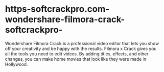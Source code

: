 # https-softcrackpro.com-wondershare-filmora-crack-softcrackpro-
Wondershare Filmora Crack is a professional video editor that lets you show off your creativity and be happy with the results. Filmora x Crack gives you all the tools you need to edit videos. By adding titles, effects, and other changes, you can make home movies that look like they were made in Hollywood. 
